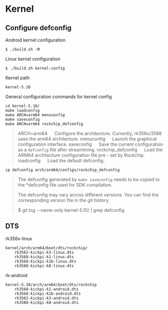 # Kernel

## Configure defconfig

Android kernel configuration

```
$ ./build.sh -M
```

Linux kernel configuration

```
$ ./build.sh kernel-config
```

Kernel path

```
kernel-5.10
```

General configuration commands for kernel config

```
cd kernel-5.10/
make loadconfig
make ARCH=arm64 menuconfig
make saveconfig
make ARCH=arm64 rockchip_defconfig
```
> ARCH=arm64 &emsp; Configure the architecture. Currently, rk356x/3588 uses the arm64 architecture.
> menuconfig &emsp; Launch the graphical configuration interface.
> saveconfig &emsp; Save the current configuration as a `defconfig` file after streamlining.
> rockchip_defconfig &emsp; Load the ARM64 architecture configuration file pre - set by Rockchip.
> loadconfig &emsp; Load the default defconfig.

```
cp defconfig arch/arm64/configs/rockchip_defconfig
```

> The defconfig generated by `make saveconfig` needs to be copied to the *defconfig file used for SDK compilation.
>
> The defconfig may vary across different versions. You can find the corresponding version file in the git history.
>
> $ git log --name-only   kernel-5.10/ | grep defconfig


## DTS

rk356x-linux

```
kernel/arch/arm64/boot/dts/rockchip/
    rk3562-kickpi-k3-linux.dts
    rk3568-kickpi-k1-linux.dts
    rk3568-kickpi-k1b-linux.dts
    rk3588-kickpi-k8-linux.dts
```

rk-android

```
kernel-5.10/arch/arm64/boot/dts/rockchip
    rk3568-kickpi-k1-android.dts
    rk3568-kickpi-k1b-android.dts
    rk3562-kickpi-k3-android.dts
    rk3588-kickpi-k8-android.dts
```